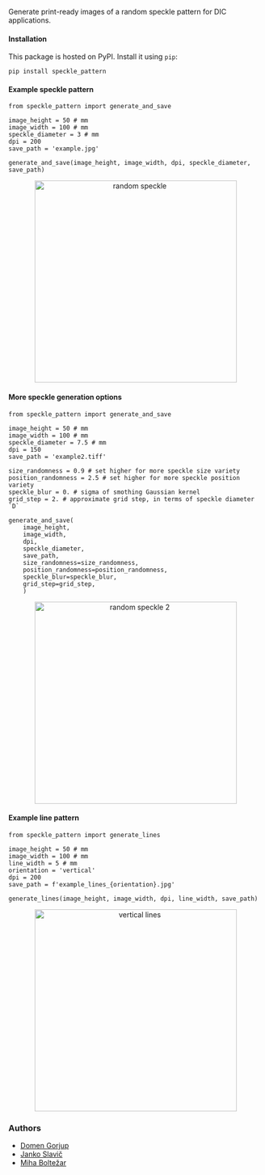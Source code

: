 Generate print-ready images of a random speckle pattern for DIC applications.

#### Installation

This package is hosted on PyPI. Install it using `pip`:

```pip install speckle_pattern```


#### Example speckle pattern

```
from speckle_pattern import generate_and_save

image_height = 50 # mm
image_width = 100 # mm
speckle_diameter = 3 # mm
dpi = 200
save_path = 'example.jpg'

generate_and_save(image_height, image_width, dpi, speckle_diameter, save_path)
```

<p align='center'><img src='example.jpg' width=400 alt='random speckle'/></p>


#### More speckle generation options

```
from speckle_pattern import generate_and_save

image_height = 50 # mm
image_width = 100 # mm
speckle_diameter = 7.5 # mm
dpi = 150
save_path = 'example2.tiff'

size_randomness = 0.9 # set higher for more speckle size variety
position_randomness = 2.5 # set higher for more speckle position variety
speckle_blur = 0. # sigma of smothing Gaussian kernel
grid_step = 2. # approximate grid step, in terms of speckle diameter `D`

generate_and_save(
    image_height, 
    image_width, 
    dpi, 
    speckle_diameter, 
    save_path,
    size_randomness=size_randomness,
    position_randomness=position_randomness,
    speckle_blur=speckle_blur,
    grid_step=grid_step,
    )
```

<p align='center'><img src='example2.jpg' width=400 alt='random speckle 2'/></p>

#### Example line pattern

```
from speckle_pattern import generate_lines

image_height = 50 # mm
image_width = 100 # mm
line_width = 5 # mm
orientation = 'vertical'
dpi = 200
save_path = f'example_lines_{orientation}.jpg'

generate_lines(image_height, image_width, dpi, line_width, save_path)
```

<p align='center'><img src='example_lines_vertical.jpg' width=400 alt='vertical lines'/></p>

### Authors

- [Domen Gorjup](http://ladisk.si/?what=incfl&flnm=gorjup.php)
- [Janko Slavič](http://ladisk.si/?what=incfl&flnm=slavic.php)
- [Miha Boltežar](http://ladisk.si/?what=incfl&flnm=boltezar.php)